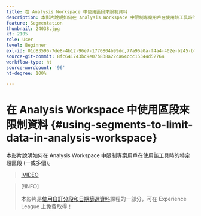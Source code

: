 ```yaml
---
title: 在 Analysis Workspace 中使用區段來限制資料
description: 本影片說明如何在 Analysis Workspace 中限制專案用戶在使用該工具時的特定段區段 (一或多個)。
feature: Segmentation
thumbnail: 24038.jpg
kt: 2105
role: User
level: Beginner
exl-id: 01d83596-7de8-4b12-96e7-1770804b99dc,77a96a0a-f4a4-402e-b245-bfb83622a7e7
source-git-commit: 8fc641743bc9e07b838a22ca64ccc15344d52764
workflow-type: ht
source-wordcount: '96'
ht-degree: 100%

---
```


# 在 Analysis Workspace 中使用區段來限制資料 {#using-segments-to-limit-data-in-analysis-workspace}

本影片說明如何在 Analysis Workspace 中限制專案用戶在使用該工具時的特定段區段 (一或多個)。

>[!VIDEO](https://video.tv.adobe.com/v/24038/?quality=12&learn=on)

>[!INFO]
>
> 本影片是[使用自訂分段和日期篩選資料](https://experienceleague.adobe.com/?recommended=Analytics-U-1-2021.1.filterdata)課程的一部分，可在 Experience League 上免費取得！

